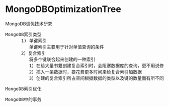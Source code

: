 # MongoDBOptimizationTree
MongoDB调优技术研究

<pre>
MongoDB索引类型
      1) 单键索引
         单键索引主要用于针对单值查询的条件
      2）复合索引
         将多个键联合起来创建的一种索引
         1）在给大量书籍创建复合索引时，会阻塞数据库的查询，更不用说修改和插入了。
         2）插入一条数据时，要花费更多时间来给复合索引加数据
         3）创建的复合索引所占空间根据数据的类型以及键的数量而有所不同。
</pre>

<pre>
MongoDB索引优化
</pre>

<pre>
MongoDB中的事务
</pre>
